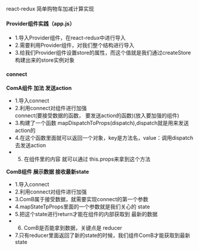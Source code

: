 react-redux 简单购物车加减计算实现
####  Provider组件实践（app.js）
- 1.导入Provider组件，在react-redux中进行导入<br/>
- 2.需要利用Provider组件，对我们整个结构进行导入<br/>
- 3.给我们Provider组件设置store的属性，而这个值就是我们通过createStore构建出来的store实例对象
#### connect
**ComA组件 加法 发送action**
- 1.导入connect
- 2.利用connect对组件进行加强<br/>
    connect(要接受数据的函数， 要发送action的函数)(放入要加强的组件)
- 3.构建了一个函数 mapDispatchToProps(dispatch),dispatch就是用来发送action的
- 4.在这个函数里面就可以返回一个对象，key是方法名，value：调用dispatch去发送action
- 5. 在组件里的内容 就可以通过 this.props来拿到这个方法<br/>

**ComB组件 展示数据 接收最新state**
- 1.导入connect
- 2.利用connect对组件进行加强
- 3.ComB属于接受数据，就需要实现connect的第一个参数
- 4.mapStateTpProps里面的一个参数就是我们关心的 state
- 5.把这个state进行return才能在组件的内部获取到 最新的数据
- 6. ComB是否能拿到数据，关键点是 reducer
- 7.只有reducer里面返回了新的state的时候，我们组件ComB才能获取到最新state